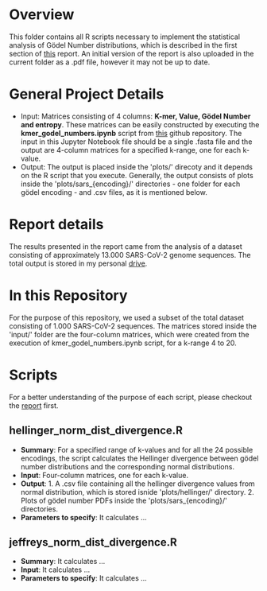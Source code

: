  # Overview
This folder contains all R scripts necessary to implement the statistical analysis of Gödel Number distributions, which is described in the first section of [this](https://docs.google.com/document/d/1NmUVwm7LgNPBs8XDQ6K_F3AxtICaeUjSTDy3h5Sd0Wk/edit?usp=sharing) report. An initial version of the report is also uploaded in the 
current folder as a .pdf file, however it may not be up to date.


# General Project Details
- Input: Matrices consisting of 4 columns: **K-mer, Value, Gödel Number and entropy**. These matrices can be easily constructed by executing the **kmer_godel_numbers.ipynb** script from [this](https://github.com/BiodataAnalysisGroup/kmerAnalyzerJupyter) github repository. The input in this Jupyter Notebook file should be a single .fasta file and the output are 4-column matrices for a specified k-range, one for each k-value.
- Output: The output is placed inside the 'plots/' direcoty and it depends on the R script that you execute. Generally, the output consists of plots inside the 'plots/sars_{encoding}/' directories - one folder for each gödel encoding - and .csv files, as it is mentioned below.


# Report details
The results presented in the report came from the analysis of a dataset consisting of approximately 13.000 SARS-CoV-2 genome sequences. The total output is stored in my personal [drive](https://drive.google.com/drive/folders/11mT62OMDZwlY3J5LUcFVUbz5ubG6PLY8?usp=sharing).


# In this Repository
For the purpose of this repository, we used a subset of the total dataset consisting of 1.000 SARS-CoV-2 sequences. The matrices stored inside the 'input/' folder are the four-column matrices, which were created from the execution of kmer_godel_numbers.ipynb script, for a k-range 4 to 20.

# Scripts
For a better understanding of the purpose of each script, please checkout the [report](https://docs.google.com/document/d/1NmUVwm7LgNPBs8XDQ6K_F3AxtICaeUjSTDy3h5Sd0Wk/edit?usp=sharing) first.


## hellinger_norm_dist_divergence.R
- **Summary**: For a specified range of k-values and for all the 24 possible encodings, the script calculates the Hellinger divergence between gödel number distributions and the corresponding normal distributions.
- **Input**: Four-column matrices, one for each k-value.
- **Output**: 1. A .csv file containing all the hellinger divergence values from normal distribution, which is stored isnide 'plots/hellinger/' directory. 2. Plots of gödel number PDFs inside the 'plots/sars_{encoding}/' directories.
- **Parameters to specify**: It calculates ...


## jeffreys_norm_dist_divergence.R
- **Summary**: It calculates ...
- **Input**: It calculates ...
- **Parameters to specify**: It calculates ...

